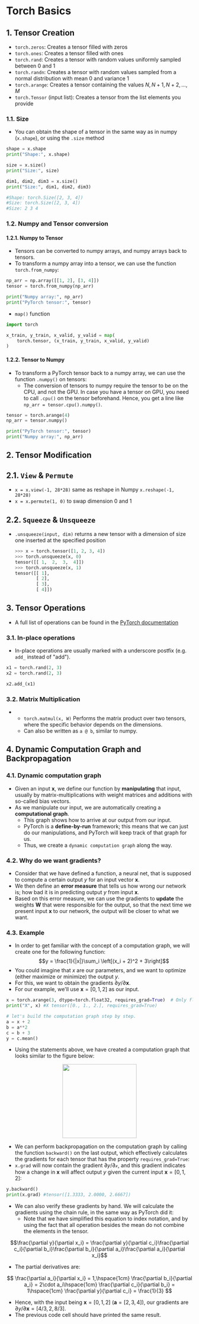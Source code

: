 # Torch Basics
## 1. Tensor Creation
* `torch.zeros`: Creates a tensor filled with zeros
* `torch.ones`: Creates a tensor filled with ones
* `torch.rand`: Creates a tensor with random values uniformly sampled between 0 and 1
* `torch.randn`: Creates a tensor with random values sampled from a normal distribution with mean 0 and variance 1
* `torch.arange`: Creates a tensor containing the values $N,N+1,N+2,...,M$
* `torch.Tensor` (input list): Creates a tensor from the list elements you provide
### 1.1. Size
- You can obtain the shape of a tensor in the same way as in numpy (`x.shape`), or using the `.size` method

```Python
shape = x.shape
print("Shape:", x.shape)

size = x.size()
print("Size:", size)

dim1, dim2, dim3 = x.size()
print("Size:", dim1, dim2, dim3)

#Shape: torch.Size([2, 3, 4])
#Size: torch.Size([2, 3, 4])
#Size: 2 3 4
```

### 1.2. Numpy and Tensor conversion
#### 1.2.1. Numpy to Tensor
- Tensors can be converted to numpy arrays, and numpy arrays back to tensors.
- To transform a numpy array into a tensor, we can use the function `torch.from_numpy`:
```Python
np_arr = np.array([[1, 2], [3, 4]])
tensor = torch.from_numpy(np_arr)

print("Numpy array:", np_arr)
print("PyTorch tensor:", tensor)
```
- `map()` function
```Python
import torch

x_train, y_train, x_valid, y_valid = map(
    torch.tensor, (x_train, y_train, x_valid, y_valid)
)
```
#### 1.2.2. Tensor to Numpy
- To transform a PyTorch tensor back to a numpy array, we can use the function `.numpy()` on tensors:
  - The conversion of tensors to numpy require the tensor to be on the CPU, and not the GPU. In case you have a tensor on GPU, you need to call `.cpu()` on the tensor beforehand. Hence, you get a line like `np_arr = tensor.cpu().numpy()`. 
```Python
tensor = torch.arange(4)
np_arr = tensor.numpy()

print("PyTorch tensor:", tensor)
print("Numpy array:", np_arr)
```

## 2. Tensor Modification
## 2.1. `View` & `Permute`
- `x = x.view(-1, 28*28)` same as reshape in Numpy `x.reshape(-1, 28*28)`
- `x = x.permute(1, 0)`  to swap dimension 0 and 1
## 2.2. `Squeeze` & `Unsqueeze`
- `.unsqueeze(input, dim)` returns a new tensor with a dimension of size one inserted at the specified position

  ```Python
  >>> x = torch.tensor([1, 2, 3, 4])
  >>> torch.unsqueeze(x, 0)
  tensor([[ 1,  2,  3,  4]])
  >>> torch.unsqueeze(x, 1)
  tensor([[ 1],
          [ 2],
          [ 3],
          [ 4]])
  ```
## 3. Tensor Operations
- A full list of operations can be found in the [PyTorch documentation](https://pytorch.org/docs/stable/tensors.html#)
### 3.1. In-place operations
- In-place operations are usually marked with a underscore postfix (e.g. `add_` instead of "add").

```Python
x1 = torch.rand(2, 3)
x2 = torch.rand(2, 3)

x2.add_(x1)
```

### 3.2. Matrix Multiplication
- * `torch.matmul(x, W)` Performs the matrix product over two tensors, where the specific behavior depends on the dimensions.
  - Can also be written as `a @ b`, similar to numpy.

## 4. Dynamic Computation Graph and Backpropagation
### 4.1. Dynamic computation graph 
- Given an input $\mathbf{x}$, we define our function by **manipulating** that input, usually by matrix-multiplications with weight matrices and additions with so-called bias vectors.
- As we manipulate our input, we are automatically creating a **computational graph**.
  - This graph shows how to arrive at our output from our input.
  - PyTorch is a **define-by-run** framework; this means that we can just do our manipulations, and PyTorch will keep track of that graph for us.
  - Thus, we create a `dynamic computation graph` along the way.

### 4.2. Why do we want gradients?
- Consider that we have defined a function, a neural net, that is supposed to compute a certain output $y$ for an input vector $\mathbf{x}$.
- We then define an **error measure** that tells us how wrong our network is; how bad it is in predicting output $y$ from input $\mathbf{x}$.
- Based on this error measure, we can use the gradients to **update** the weights $\mathbf{W}$ that were responsible for the output, so that the next time we present input $\mathbf{x}$ to our network, the output will be closer to what we want.

### 4.3. Example
- In order to get familiar with the concept of a computation graph, we will create one for the following function:
$$y = \frac{1}{|x|}\sum_i \left[(x_i + 2)^2 + 3\right]$$
- You could imagine that $x$ are our parameters, and we want to optimize (either maximize or minimize) the output $y$.
- For this, we want to obtain the gradients $\partial y / \partial \mathbf{x}$.
- For our example, we'll use $\mathbf{x}=[0,1,2]$ as our input.

```Python
x = torch.arange(3, dtype=torch.float32, requires_grad=True)  # Only float tensors can have gradients
print("X", x) #X tensor([0., 1., 2.], requires_grad=True)

# let's build the computation graph step by step. 
a = x + 2
b = a**2
c = b + 3
y = c.mean()
```
- Using the statements above, we have created a computation graph that looks similar to the figure below:
<p align="center"><img src="https://github.com/PyTorchLightning/lightning-tutorials/raw/main/course_UvA-DL/01-introduction-to-pytorch/pytorch_computation_graph.svg" width="200px"></p>

- We can perform backpropagation on the computation graph by calling the function `backward()` on the last output, which effectively calculates the gradients for each tensor that has the property `requires_grad=True`:
- `x.grad` will now contain the gradient $\partial y/ \partial \mathcal{x}$, and this gradient indicates how a change in $\mathbf{x}$ will affect output $y$ given the current input $\mathbf{x}=[0,1,2]$:
```Python
y.backward()
print(x.grad) #tensor([1.3333, 2.0000, 2.6667])
```

- We can also verify these gradients by hand. We will calculate the gradients using the chain rule, in the same way as PyTorch did it:
  - Note that we have simplified this equation to index notation, and by using the fact that all operation besides the mean do not combine the elements in the tensor.
  
$$\frac{\partial y}{\partial x_i} = \frac{\partial y}{\partial c_i}\frac{\partial c_i}{\partial b_i}\frac{\partial b_i}{\partial a_i}\frac{\partial a_i}{\partial x_i}$$

- The partial derivatives are:

$$
\frac{\partial a_i}{\partial x_i} = 1,\hspace{1cm}
\frac{\partial b_i}{\partial a_i} = 2\cdot a_i\hspace{1cm}
\frac{\partial c_i}{\partial b_i} = 1\hspace{1cm}
\frac{\partial y}{\partial c_i} = \frac{1}{3}
$$

- Hence, with the input being $\mathbf{x}=[0,1,2]$ ($\mathbf{a}=[2,3,4]$), our gradients are $\partial y/\partial \mathbf{x}=[4/3,2,8/3]$.
- The previous code cell should have printed the same result.
